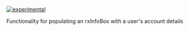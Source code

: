 [![experimental](http://badges.github.io/stability-badges/dist/experimental.svg)](http://github.com/badges/stability-badges)

Functionality for populating an rxInfoBox with a user's account details